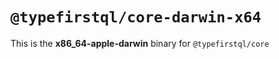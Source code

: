 # `@typefirstql/core-darwin-x64`

This is the **x86_64-apple-darwin** binary for `@typefirstql/core`
